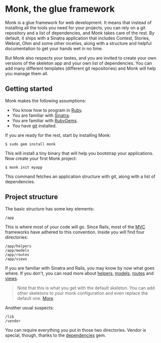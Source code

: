 Monk, the glue framework
========================

Monk is a glue framework for web development. It means that instead of
installing all the tools you need for your projects, you can rely on a
git repository and a list of dependencies, and Monk takes care of the
rest. By default, it ships with a Sinatra application that includes
Contest, Stories, Webrat, Ohm and some other niceties, along with a
structure and helpful documentation to get your hands wet in no time.

But Monk also respects your tastes, and you are invited to create your
own versions of the skeleton app and your own list of dependencies. You
can add many different templates (different git repositories) and Monk
will help you manage them all.


Getting started
---------------

Monk makes the following assumptions:

- You know how to program in [Ruby](/help/ruby).
- You are familiar with [Sinatra](/help/sinatra).
- You are familiar with [RubyGems](/help/gems).
- You have [git](/help/git) installed.

If you are ready for the rest, start by installing Monk:

    $ sudo gem install monk

This will install a tiny binary that will help you bootstrap your
applications. Now create your first Monk project:

    $ monk init myapp

This command fetches an application structure with git, along with a
list of dependencies.


Project structure
-----------------

The basic structure has some key elements:

    /app

This is where most of your code will go. Since Rails, most of the
[MVC](/help/model-view-controller) frameworks have adhered to this
convention. Inside you will find four directories:

    /app/helpers
    /app/models
    /app/routes
    /app/views

If you are familiar with Sinatra and Rails, you may know by
now what goes where. If you don't, you can read more about
[helpers](/app/helpers), [models](/app/models), [routes](/app/routes)
and [views](/app/views).

> Note that this is what you get with the default skeleton. You can add
> other skeletons to your monk configuration and even replace the default
> one. [More](/help/skeletons).

Another usual suspects:

    /lib
    /vendor

You can require everything you put in those two directories. Vendor is
special, though, thanks to the [dependencies](/help/dependencies) gem.
